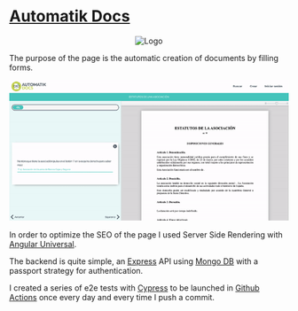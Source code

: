 # [Automatik Docs](https://www.automatikdocs.com/)

<p align="center">
  <img src="https://www.automatikdocs.com/assets/images/logo.png"  alt="Logo"/>
</p>
<p>
    The purpose of the page is the automatic creation of documents by filling forms.
</p>
<kbd>
    <img src="./server/readme.gif"  alt="Logo"/>
</kbd>
<p>In order to optimize the SEO of the page I used Server Side Rendering with <u>Angular Universal</u>.</p>
<p>The backend is quite simple, an <u>Express</u> API using <u>Mongo DB</u> with a passport strategy for authentication.</p>
<p>I created a series of e2e tests with <u>Cypress</u> to be launched in <u>Github Actions</u> once every day and every time I push a commit.</p>